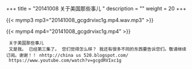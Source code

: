 +++
title = "20141008  关于美国那些事儿 "
description = ""
weight = 20
+++

{{< mymp3 mp3="20141008_gcgdrvixc1g.mp4.wav.mp3" >}}

{{< mymp4 mp4="20141008_gcgdrvixc1g.mp4" >}}

     关于美国那些事儿 
     又是我。 已经第三集了。 您们觉得怎么样？ 我还有很多不同的东西要告诉您们。敬请继续订阅。谢谢！！ nhttp://china us 520.blogspot.com/ 
     https://www.youtube.com/watch?v=gcgdRVIxc1g 

